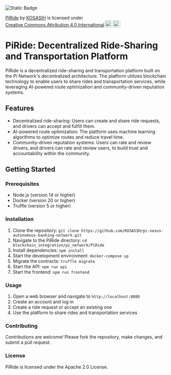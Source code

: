 ![Static Badge](https://img.shields.io/badge/%F0%9F%9A%96-PiRide-green)

<p xmlns:cc="http://creativecommons.org/ns#" xmlns:dct="http://purl.org/dc/terms/"><a property="dct:title" rel="cc:attributionURL" href="https://github.com/KOSASIH/pi-nexus-autonomous-banking-network/tree/main/blockchain_integration/pi_network/PiRide">PiRide</a> by <a rel="cc:attributionURL dct:creator" property="cc:attributionName" href="https://www.linkedin.com/in/kosasih-81b46b5a">KOSASIH</a> is licensed under <a href="https://creativecommons.org/licenses/by/4.0/?ref=chooser-v1" target="_blank" rel="license noopener noreferrer" style="display:inline-block;">Creative Commons Attribution 4.0 International<img style="height:22px!important;margin-left:3px;vertical-align:text-bottom;" src="https://mirrors.creativecommons.org/presskit/icons/cc.svg?ref=chooser-v1" alt=""><img style="height:22px!important;margin-left:3px;vertical-align:text-bottom;" src="https://mirrors.creativecommons.org/presskit/icons/by.svg?ref=chooser-v1" alt=""></a></p>

PiRide: Decentralized Ride-Sharing and Transportation Platform
============================================================

PiRide is a decentralized ride-sharing and transportation platform built on the Pi Network's decentralized architecture. The platform utilizes blockchain technology to enable users to share rides and transportation services, while leveraging AI-powered route optimization and community-driven reputation systems.

Features
--------

* Decentralized ride-sharing: Users can create and share ride requests, and drivers can accept and fulfill them.
* AI-powered route optimization: The platform uses machine learning algorithms to optimize routes and reduce travel time.
* Community-driven reputation systems: Users can rate and review drivers, and drivers can rate and review users, to build trust and accountability within the community.

Getting Started
---------------

### Prerequisites

* Node.js (version 14 or higher)
* Docker (version 20 or higher)
* Truffle (version 5 or higher)

### Installation

1. Clone the repository: `git clone https://github.com/KOSASIH/pi-nexus-autonomous-banking-network.git`
2. Navigate to the PiRide directory: `cd blockchain_integration/pi_network/PiRide`
3. Install dependencies: `npm install`
4. Start the development environment: `docker-compose up`
5. Migrate the contracts: `truffle migrate`
6. Start the API: `npm run api`
7. Start the frontend: `npm run frontend`

### Usage

1. Open a web browser and navigate to `http://localhost:8080`
2. Create an account and log in
3. Create a ride request or accept an existing one
4. Use the platform to share rides and transportation services

### Contributing

Contributions are welcome! Please fork the repository, make changes, and submit a pull request.

### License

PiRide is licensed under the Apache 2.0 License.
